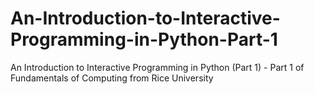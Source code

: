 # An-Introduction-to-Interactive-Programming-in-Python-Part-1
An Introduction to Interactive Programming in Python (Part 1) - Part 1 of Fundamentals of Computing from Rice University

